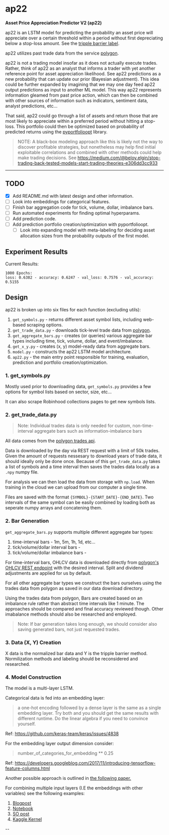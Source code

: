 # ap22 

**Asset Price Appreciation Predictor V2 (ap22)**

ap22 is an LSTM model for predicting the probability an asset price will 
appreciate over a certain threshold within a period without first depreciating
below a stop-loss amount. See the [tripple barrier label](https://mlfinlab.readthedocs.io/en/latest/labeling/tb_meta_labeling.html).

ap22 utilizes past trade data from the service [polygon](https://polygon.io). 

ap22 is not a trading model insofar as it does not actually execute trades. 
Rather, think of ap22 as an analyst that informs a trader with yet another
reference point for asset appreciation likelihood. See ap22 predictions
as a new probability that can update our prior (Bayesian adjustment). This idea
could be further expanded by imagining that we may one day feed ap22 output
predictions as input to another ML model. This way ap22 represents information
gleamed from past price action, which can then be combined with other sources
of information such as indicators, sentiment data, analyst predictions, etc...

That said, ap22 could go through a list of assets and return those 
that are most likely to appreciate within a preferred period without hitting
a stop-loss. This portfolio could then be optimized based on probability 
of predicted returns using the [pyportfolioopt](https://pyportfolioopt.readthedocs.io/en/latest) library.

> NOTE: A black-box modeling approach like this is likely not the way to 
> discover profitable strategies, but nonetheless may help find initial 
> exploitable correlations and combined with other methods could help 
> make trading decisions. See https://medium.com/@beloy.elgin/stop-trading-back-tested-models-start-trading-theories-e306dd3cc933

----

## TODO 

- [x] Add README.md with latest design and other information.
- [ ] Look into embeddings for categorical features.
- [ ] Finish bar aggregation code for tick, volume, dollar, imbalance bars.
- [ ] Run automated experiments for finding optimal hyperparams.
- [ ] Add prediction code. 
- [ ] Add prediction portfolio creation/optimization with pyportfolioopt.
  - [ ] Look into expanding model with meta-labeling for deciding
asset allocation sizes from the probability outputs of the first model.

## Experiment Results

Current Results:

```
1000 Epochs:
loss: 0.6382 - accuracy: 0.6247 - val_loss: 0.7576 - val_accuracy: 0.5155
```

## Design 

ap22 is broken up into six files for each function (excluding utils):
1. `get_symbols.py` - returns different asset symbol lists, including 
web-based scraping options.
2. `get_trade_data.py` - downloads tick-level trade data from 
[polygon](https://polygon.io).
3. `get_aggregate_bars.py` - creates (or queries) various aggregate bar types
including time, tick, volume, dollar, and event/imbalance.
4. `get_x_y.py` - creates (x, y) model-ready data from aggregate bars.
5. `model.py` - constructs the ap22 LSTM model architecture.
6. `ap22.py` - the main entry point responsible for training, evaluation, 
prediction and portfolio creation/optimization. 

### 1. get_symbols.py

Mostly used prior to downloading data, `get_symbols.py` provides a few options
for symbol lists based on sector, size, etc... 

It can also scrape Robinhood collections pages to get new symbols lists.

### 2. get_trade_data.py

> Note: Individual trades data is only needed for custom, non-time-interval 
aggregate bars such as information-imbalance bars

All data comes from the 
[polygon trades api](https://polygon.io/docs/get_v2_ticks_stocks_trades__ticker___date__anchor).

Data is downloaded by the day via REST request with a limit of 50k trades. 
Given the amount of requests nessesary to download years of trade data, it 
should ideally only be done once. Because of this `get_trade_data.py` takes 
a list of symbols and a time interval then saves the trades data locally 
as a `.npy` numpy file. 

For analysis we can then load the data from storage with `np.load`. 
When training in the cloud we can upload from our computer a single time.

Files are saved with the format `{SYMBOL}-{START_DATE}-{END_DATE}`. 
Two intervals of the same symbol can be easily combined by loading 
both as seperate numpy arrays and concatening them. 

### 2. Bar Generation

`get_aggregate_bars.py` supports multiple different aggregate bar types:
1. time-interval bars - 1m, 5m, 1h, 1d, etc...
2. tick/volume/dollar interval bars - 
2. tick/volume/dollar imbalance bars - 

For time-interval bars, OHLCV data is downloaded directly from 
[polygon's OHLCV REST endpoint](https://polygon.io/docs/get_v2_aggs_ticker__stocksTicker__range__multiplier___timespan___from___to__anchor) 
with the desired interval. Split and dividend adjustments are applied for us 
by default.

For all other aggregate bar types we construct the bars ourselves using the 
trades data from polygon as saved in our data download directory. 

Using the trades data from polygon, Bars are created based on an imbalance rule
rather than abstract time intervals like 1 minute. The approaches should be 
compared and final accuracy reviewed though. Other imabalance methods should
also be researched and employed. 

> Note: If bar generation takes long enough, we should consider also saving generated
bars, not just requested trades.

### 3. Data (X, Y) Creation

X data is the normalized bar data and Y is the tripple barrier method. 
Normilization methods and labeling should be reconsidered and researched. 

### 4. Model Construction

The model is a multi-layer LSTM.

Categorical data is fed into an embedding layer:

> a one-hot encoding followed by a dense layer is the same as a single embedding layer. Try both and you should get the same results with different runtime. Do the linear algebra if you need to convince yourself.

Ref: https://github.com/keras-team/keras/issues/4838

For the embedding layer output dimension consider:

> number_of_categories_for_embedding ** 0.25

Ref: https://developers.googleblog.com/2017/11/introducing-tensorflow-feature-columns.html

Another possible approach is outlined in [the following paper.](https://www.aclweb.org/anthology/I17-2006.pdf)

For combining multiple input layers (I.E the embeddings with other variables) see the following examples:
1. [Blogpost](https://jessicastringham.net/2019/06/02/climate-with-keras)
2. [Notebook](https://github.com/mmortazavi/EntityEmbedding-Working_Example/blob/master/EntityEmbedding.ipynb)
3. [SO post](https://stackoverflow.com/questions/51360827/how-to-combine-numerical-and-categorical-values-in-a-vector-as-input-for-lstm)
4. [Kaggle Kernel](https://www.kaggle.com/kowaalczyk/lstm-with-convolutions)

--